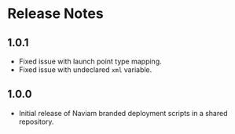 # Release Notes
## 1.0.1
- Fixed issue with launch point type mapping.
- Fixed issue with undeclared `xml` variable.
  
## 1.0.0
- Initial release of Naviam branded deployment scripts in a shared repository.
